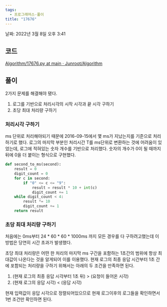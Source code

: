 ```yaml
---
tags:
  - 프로그래머스-풀이
title: "17676"
---
```


날짜: 2022년 3월 8일 오후 3:41

## 코드

[Algorithm/17676.py at main · Junroot/Algorithm](https://github.com/Junroot/Algorithm/blob/main/programmers/17676.py)

## 풀이

2가지 문제를 해결해야 됐다.

1. 로그를 기반으로 처리시각의 시작 시각과 끝 시각 구하기
2. 초당 최대 처리량 구하기

### 처리시각 구하기

ms 단위로 처리해야되기 때문에 2016-09-15에서 몇 ms가 지났는지를 기준으로 처리하기로 했다. 로그의 마지막 부분인 처리시간 T를 ms단위로 변환하는 것에 어려움이 있었는데, 로그에 적혀있는 숫자 개수를 기반으로 처리했다. 숫자의 개수가 0이 될 때까지 뒤에 0을 더 붙이는 형식으로 구현했다.

```python
def second_to_ms(second):
    result = 0
    digit_count = 0
    for c in second:
        if "0" <= c <= "9":
            result = result * 10 + int(c)
            digit_count += 1
    while digit_count < 4:
        result *= 10
        digit_count += 1
    return result
```

### 초당 최대 처리량 구하기

처음에는 0ms부터 24 * 60 * 60 * 1000ms 까지 모든 경우를 다 구하려고했는데 이 방법은 당연히 시간 초과가 발생했다.

초당 최대 처리량은 어떤 한 처리의 마지막 ms 구간을 포함하는 1초간의 범위에 항상 최대값이 나온다는 것을 알게되어 이를 이용했다. 현재 로그의 최종 응답 시간부터 1초 간에 포함되는 처리량을 구하기 위해서는 아래의 두 조건을 만족하면 된다.

1. (현재 로그의 최종 응답 시각부터 1초 뒤) > (요청이 들어온 시각)
2. (현재 로그의 응답 시각) < (응답 시각) 

현재 입력값이 응답 시각으로 정렬되어있으므로 현재 로그이후의 로그들을 확인하면서 1번 조건만 확인하면 된다.
